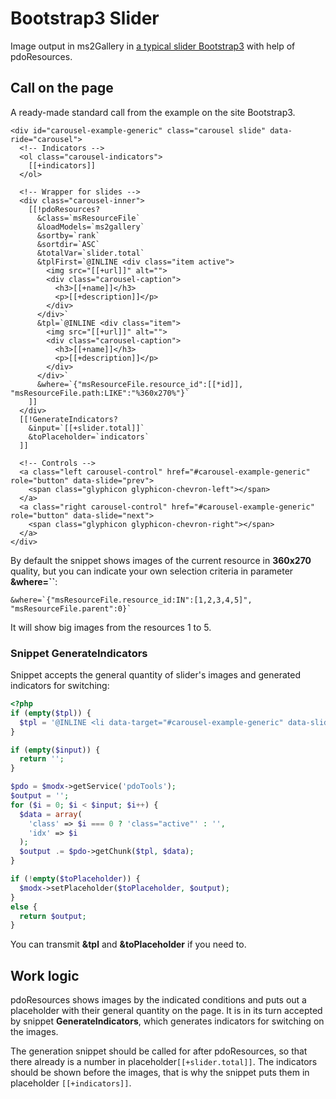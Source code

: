 # Bootstrap3 Slider

Image output in ms2Gallery in [a typical slider Bootstrap3][0] with help of pdoResources.

## Call on the page

A ready-made standard call from the example on the site Bootstrap3.

```modx
<div id="carousel-example-generic" class="carousel slide" data-ride="carousel">
  <!-- Indicators -->
  <ol class="carousel-indicators">
    [[+indicators]]
  </ol>

  <!-- Wrapper for slides -->
  <div class="carousel-inner">
    [[!pdoResources?
      &class=`msResourceFile`
      &loadModels=`ms2gallery`
      &sortby=`rank`
      &sortdir=`ASC`
      &totalVar=`slider.total`
      &tplFirst=`@INLINE <div class="item active">
        <img src="[[+url]]" alt="">
        <div class="carousel-caption">
          <h3>[[+name]]</h3>
          <p>[[+description]]</p>
        </div>
      </div>`
      &tpl=`@INLINE <div class="item">
        <img src="[[+url]]" alt="">
        <div class="carousel-caption">
          <h3>[[+name]]</h3>
          <p>[[+description]]</p>
        </div>
      </div>`
      &where=`{"msResourceFile.resource_id":[[*id]], "msResourceFile.path:LIKE":"%360x270%"}`
    ]]
  </div>
  [[!GenerateIndicators?
    &input=`[[+slider.total]]`
    &toPlaceholder=`indicators`
  ]]

  <!-- Controls -->
  <a class="left carousel-control" href="#carousel-example-generic" role="button" data-slide="prev">
    <span class="glyphicon glyphicon-chevron-left"></span>
  </a>
  <a class="right carousel-control" href="#carousel-example-generic" role="button" data-slide="next">
    <span class="glyphicon glyphicon-chevron-right"></span>
  </a>
</div>
```

By default the snippet shows images of the current resource in **360x270** quality, but you can indicate your own selection criteria in parameter **&where=``**:

```modx
&where=`{"msResourceFile.resource_id:IN":[1,2,3,4,5]", "msResourceFile.parent":0}`
```

It will show big images from the resources 1 to 5.

### Snippet GenerateIndicators

Snippet accepts the general quantity of slider's images and generated indicators for switching:

```php
<?php
if (empty($tpl)) {
  $tpl = '@INLINE <li data-target="#carousel-example-generic" data-slide-to="[[+idx]]" [[+class]]></li>';
}

if (empty($input)) {
  return '';
}

$pdo = $modx->getService('pdoTools');
$output = '';
for ($i = 0; $i < $input; $i++) {
  $data = array(
    'class' => $i === 0 ? 'class="active"' : '',
    'idx' => $i
  );
  $output .= $pdo->getChunk($tpl, $data);
}

if (!empty($toPlaceholder)) {
  $modx->setPlaceholder($toPlaceholder, $output);
}
else {
  return $output;
}
```

You can transmit **&tpl** and **&toPlaceholder** if you need to.

## Work logic

pdoResources shows images by the indicated conditions and puts out a placeholder with their general quantity on the page. It is in its turn accepted by snippet **GenerateIndicators**, which generates indicators for switching on the images.

The generation snippet should be called for after pdoResources, so that there already is a number in placeholder`[[+slider.total]]`. The indicators should be shown before the images, that is why the snippet puts them in placeholder `[[+indicators]]`.

[0]: http://getbootstrap.com/javascript/#carousel
